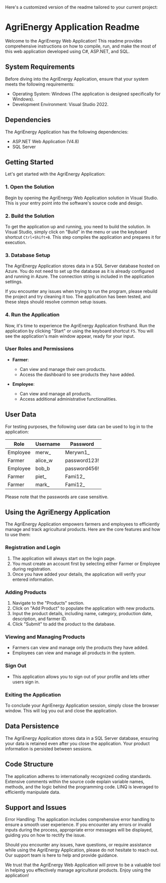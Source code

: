 Here's a customized version of the readme tailored to your current project:

# AgriEnergy Application Readme

Welcome to the AgriEnergy Web Application! This readme provides comprehensive instructions on how to compile, run, and make the most of this web application developed using C#, ASP.NET, and SQL.

## System Requirements

Before diving into the AgriEnergy Application, ensure that your system meets the following requirements:

- Operating System: Windows (The application is designed specifically for Windows).
- Development Environment: Visual Studio 2022.

## Dependencies

The AgriEnergy Application has the following dependencies:
- ASP.NET Web Application (V4.8)
- SQL Server

## Getting Started

Let's get started with the AgriEnergy Application:

### 1. Open the Solution

Begin by opening the AgriEnergy Web Application solution in Visual Studio. This is your entry point into the software's source code and design.

### 2. Build the Solution

To get the application up and running, you need to build the solution. In Visual Studio, simply click on "Build" in the menu or use the keyboard shortcut `Ctrl+Shift+B`. This step compiles the application and prepares it for execution.

### 3. Database Setup

The AgriEnergy Application stores data in a SQL Server database hosted on Azure. You do not need to set up the database as it is already configured and running in Azure. The connection string is included in the application settings.

If you encounter any issues when trying to run the program, please rebuild the project and try cleaning it too. The application has been tested, and these steps should resolve common setup issues.

### 4. Run the Application

Now, it's time to experience the AgriEnergy Application firsthand. Run the application by clicking "Start" or using the keyboard shortcut `F5`. You will see the application's main window appear, ready for your input.

### User Roles and Permissions

- **Farmer**:
  - Can view and manage their own products.
  - Access the dashboard to see products they have added.
  
- **Employee**:
  - Can view and manage all products.
  - Access additional administrative functionalities.

## User Data

For testing purposes, the following user data can be used to log in to the application:

| Role     | Username | Password  |
|----------|----------|-----------|
| Employee | merw_    | Merywn1_  |
| Farmer   | alice_w  | password123! |
| Employee | bob_b    | password456! |
| Farmer   | piet_    | Fami12_   |
| Farmer   | mark_    | Fami12_   |

Please note that the passwords are case sensitive.

## Using the AgriEnergy Application

The AgriEnergy Application empowers farmers and employees to efficiently manage and track agricultural products. Here are the core features and how to use them:

### Registration and Login

1. The application will always start on the login page.
2. You must create an account first by selecting either Farmer or Employee during registration.
3. Once you have added your details, the application will verify your entered information.

### Adding Products

1. Navigate to the "Products" section.
2. Click on "Add Product" to populate the application with new products.
3. Input the product details, including name, category, production date, description, and farmer ID.
4. Click "Submit" to add the product to the database.

### Viewing and Managing Products

- Farmers can view and manage only the products they have added.
- Employees can view and manage all products in the system.

### Sign Out

- This application allows you to sign out of your profile and lets other users sign in.

### Exiting the Application

To conclude your AgriEnergy Application session, simply close the browser window. This will log you out and close the application.

## Data Persistence

The AgriEnergy Application stores data in a SQL Server database, ensuring your data is retained even after you close the application. Your product information is persisted between sessions.

## Code Structure

The application adheres to internationally recognized coding standards. Extensive comments within the source code explain variable names, methods, and the logic behind the programming code. LINQ is leveraged to efficiently manipulate data.

## Support and Issues

Error Handling: The application includes comprehensive error handling to ensure a smooth user experience. If you encounter any errors or invalid inputs during the process, appropriate error messages will be displayed, guiding you on how to rectify the issue.

Should you encounter any issues, have questions, or require assistance while using the AgriEnergy Application, please do not hesitate to reach out. Our support team is here to help and provide guidance.

We trust that the AgriEnergy Web Application will prove to be a valuable tool in helping you effectively manage agricultural products. Enjoy using the application!